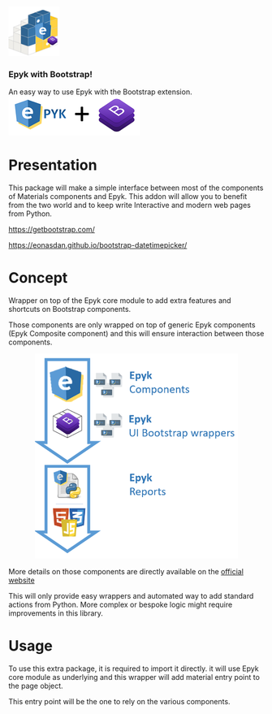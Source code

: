 
<img width=100 src="https://github.com/epykure/epyk-bootstrap/raw/master/epyk_bootstrap/static/images/logo.PNG">

### Epyk with Bootstrap!


An easy way to use Epyk with the Bootstrap extension.
![](https://raw.githubusercontent.com/epykure/epyk-bootstrap/master/epyk_bootstrap/static/images/epyk_bootstrap.ico)


Presentation
================================
This package will make a simple interface between most of the components of Materials components
and Epyk. This addon will allow you to benefit from the two world and to keep write Interactive and modern web pages from Python.

https://getbootstrap.com/

https://eonasdan.github.io/bootstrap-datetimepicker/

Concept
=======

Wrapper on top of the Epyk core module to add extra features and shortcuts on Bootstrap components.

Those components are only wrapped on top of generic Epyk components (Epyk Composite component) and this will ensure
interaction between those components.

<div align="center" >
    <img width=400 src="https://github.com/epykure/epyk-bootstrap/blob/master/epyk_bootstrap/static/images/extension.PNG?raw=true">
</div>

More details on those components are directly available on the [official website](https://getbootstrap.com/) 

This will only provide easy wrappers and automated way to add standard actions from Python.
More complex or bespoke logic might require improvements in this library.

Usage
=======

To use this extra package, it is required to import it directly. it will use Epyk core module as underlying and this
wrapper will add material entry point to the page object.

This entry point will be the one to rely on the various components.